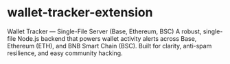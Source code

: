 # wallet-tracker-extension
Wallet Tracker — Single-File Server (Base, Ethereum, BSC)  A robust, single-file Node.js backend that powers wallet activity alerts across Base, Ethereum (ETH), and BNB Smart Chain (BSC). Built for clarity, anti-spam resilience, and easy community hacking.
